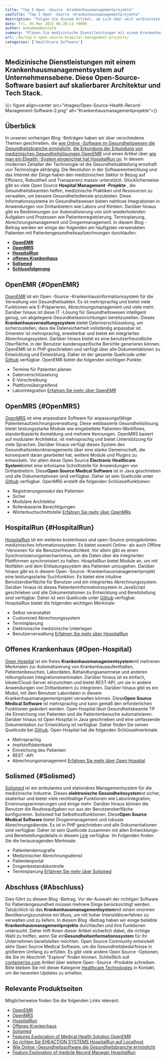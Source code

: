 ```yaml
---
title: "Top 5 Open -Source -Krankenhausmanagementprojekte" 
seoTitle: "Top 5 Open -Source -Krankenhausmanagementprojekte" 
description: "Folgen Sie diesem Artikel, um sich über weit verbreitete kostenlose Krankenhausmanagementprojekte zu informieren. Diese Lösungen bieten eine integrierte Plattform, um medizinische Praktiken zu organisieren." 
date: Fri, 05 Mar 2021 06:30:11 +0000
author: muhammadmustafa
summary: "Planen Sie medizinische Dienstleistungen mit einem Krankenhausmanagementsystem auf Unternehmensebene. Diese Open-Source-Software basiert auf skalierbarer Architektur und Tech Stack." 
url: /de/top-5-open-source-hospital-management-projects/
categories: ['Healthcare Software']
---
```


## Medizinische Dienstleistungen mit einem Krankenhausmanagementsystem auf Unternehmensebene. Diese Open-Source-Software basiert auf skalierbarer Architektur und Tech Stack.

{{< figure align=center src="images/Open-Source-Health-Record-Management-Software-2.png" alt="Krankenhausmanagementprojekte">}}


## Überblick
In unseren vorherigen Blog -Beiträgen haben wir über verschiedene Themen geschrieben, die [wie Online -Software im Gesundheitswesen die Gesundheitsbranche ermöglicht][1], [die Erkundung der Erkundung von medizinischen Gesundheitslösungen OpenEMR][2] und einen Artikel über [wie man ein Ehealth -System eingerichtet hat HospitalRun on][3]. In diesem modernen Zeitalter der Technologie ist die Gesundheitsabteilung ernsthaft von Technologie abhängig. Die Revolution in der Softwareentwicklung und das Internet der Dinge haben den medizinischen Sektor in Bezug auf Effizienz, Robustheit und Transparenz massiv unterstützt.
Glücklicherweise gibt es viele Open Source **Hospital Management -Projekte** , die Gesundheitsbeamten helfen, medizinische Praktiken und Ressourcen zu verwalten, um bessere Gesundheitsdienste anzubieten. Diese Informationssysteme im Gesundheitswesen bieten nahtlose Integrationen in Anwendungen von Drittanbietern wie Labors und Kliniken. Darüber hinaus gibt es Bestimmungen zur Automatisierung von sich wiederholenden Aufgaben und Prozessen wie Patientenregistrierung, Terminplanung, Abrechnungsmanagement und Drogenmanagement. In diesem Blog -Beitrag werden wir einige der folgenden am häufigsten verwendeten Patienten mit Patientengesundheitsaufzeichnungen durchlaufen.
* **[OpenEMR][4]** 
* **[OpenMRS][5]** 
* **[HospitalRun][6]** 
* **[offenes Krankenhaus][7]** 
* **[Solismed][8]** 
* **[Schlussfolgerung][9]** 

## OpenEMR {#OpenEMR}

[OpenEMR][10] ist ein Open -Source -Krankenhausinformationssystem für die Verwaltung von Gesundheitsakten. Es ist mehrsprachig und bietet viele Funktionen wie E-Präparieren, Abrechnungsmanagement und viele mehr. Darüber hinaus ist diese IT -Lösung für Gesundheitswesen intelligent genug, um abgelegene Gesundheitseinrichtungen bereitzustellen. Dieses **Krankenhausverwaltungssystem** bietet Datenverschlüsselung, um sicherzustellen, dass die Datensicherheit vollständig anpassbar ist. Omeremr ist mehrsprachig, erweiterbar und bietet ein integriertes Abrechnungssystem. Darüber hinaus bietet es eine benutzerfreundliche Oberfläche, in der Benutzer kundenspezifische Berichte generieren können. OpenEMR ist in PHP geschrieben und verfügt über alle Dokumentationen zu Entwicklung und Entwicklung. Daher ist der gesamte Quellcode unter [Github][11] verfügbar.
OpenEMR bietet die folgenden wichtigen Punkte:
  * Termine für Patienten planen
  * Datenverschlüsselung
  * E-Vorschreibung
  * Plattformübergreifend
  * Laborintegration
[Erfahren Sie mehr über OpenEMR][12]

## OpenMRS {#OpenMRS}

[OpenMRS][13] ist eine anpassbare Software für anpassungsfähige Patientenaufzeichnungsverwaltung. Diese webbasierte Gesundheitslösung bietet leistungsstarke Module wie eingebettete Patienten-Workflows, standortbasierte Anmeldung und mehrere Kennungen. OpenMRS basiert auf modularer Architektur, ist mehrsprachig und bietet Unterstützung für viele Sprachen. Darüber hinaus verfügt dieses System des Gesundheitsrekordmanagements über eine starke Gemeinschaft, die konsequent daran gearbeitet hat, weitere Module und Plugins zu entwickeln. Vor allem diese Open Source **Electronic Healthcare System**bietet eine erholsame Schnittstelle für Anwendungen von Drittanbietern. Diese**Open Source Medical Software** ist in Java geschrieben und alle Dokumentationen sind verfügbar. Daher ist sein Quellcode unter [Github][14] verfügbar.
OpenMRS erstellt die folgenden Schlüsselfunktionen:
  * Registrierungsmodul des Patienten
  * Sicher
  * Modulare Architektur
  * Rollenbasierte Berechtigungen
  * Wörterbuchschnittstelle
[Erfahren Sie mehr über OpenMRs][15]

## HospitalRun {#HospitalRun}

[HospitalRun][16] ist ein weiteres kostenloses und open-Source-preisgekröntes medizinisches Informationssystem. Es bietet sowohl Online- als auch Offline -Versionen für die Benutzerfreundlichkeit. Vor allem gibt es einen Synchronisierungsmechanismus, um die Daten über die integrierten Plattformen synchronisiert zu halten. HospitalRun bietet Module an, um mit Notfällen und dem Entladungssystem des Patienten umzugehen. Darüber hinaus gibt es in diesem Open -Source -Krankenhausmanagementprojekt eine leistungsstarke Suchfunktion. Es bietet eine intuitive Benutzeroberfläche für Benutzer und ein integriertes Abrechnungssystem. Darüber hinaus ist dieses Patienteninformationssystem in JavaScript geschrieben und alle Dokumentationen zu Entwicklung und Bereitstellung sind verfügbar. Daher ist sein Quellcode unter [Github][17] verfügbar.
HospitalRun bietet die folgenden wichtigen Merkmale:
  * Selbst veranstaltet
  * Customized Abrechnungssystem
  * Terminplanung
  * Elektronische medizinische Unterlagen
  * Benutzerverwaltung
[Erfahren Sie mehr über HospitalRun][18]

## Offenes Krankenhaus {#Open-Hospital}

[Open Hospital][19] ist ein freies **Krankenhausmanagementsystem**mit mehreren Merkmalen zur Automatisierung von Krankenhausaufenthalten, Patientenbesuchen, Labordaten, Behandlungsanamnese und anderen reibungslosen Integrationsmerkmalen. Darüber hinaus ist es einfach, lokale/Cloud-Server einzurichten und bietet REST-API, um sie in andere Anwendungen von Drittanbietern zu integrieren. Darüber hinaus gibt es ein Modul, mit dem Benutzer Labordaten in diesem Krankenhausmanagementprojekt verwalten können. Diese**Open Source Medical Software** ist mehrsprachig und kann gemäß den erforderlichen Funktionen geändert werden. Open Hospital lässt Gesundheitsbeamte TP die Einreichung von Patienten und die Patientenbesuche automatisieren. Darüber hinaus ist Open Hospital in Java geschrieben und eine umfassende Dokumentation zur Entwicklung ist verfügbar. Daher finden Sie seinen Quellcode bei [Github][20].
Open Hospital hat die folgenden Schlüsselmerkmale:
  * Mehrsprachig
  * Impfstoffdatenbank
  * Einreichung des Patienten
  * REST -API
  * Abrechnungsmanagement
[Erfahren Sie mehr über Open Hospital][21]

## Solismed {#Solismed}

[Solismed][22] ist ein ambulantes und stationäres Managementsystem für die medizinische Industrie. Dieses **elektronische Gesundheitssystem**ist sicher, skalierbar und bietet viele reichhaltige Funktionen wie Laborintegration, Ernennungserinnerungen und einige mehr. Darüber hinaus können die Benutzer die Routineaufgaben nur aus der Benutzeroberfläche konfigurieren. Solismed hat Selbsthostfunktionen. Diese**Open Source Medical Software** bietet Drogenmanagement und robuste Abrechnungsdienste. Es ist in PHP geschrieben und alle Dokumentationen sind verfügbar. Daher ist sein Quellcode zusammen mit allen Entwicklungs- und Bereitstellungsdetails in diesem [Link][23] verfügbar.
Im Folgenden finden Sie die herausragenden Merkmale:
  * Patientendemografie
  * Medizinischer Abrechnungsdienst
  * Patientenportal
  * Drogenbestandskontrolle
  * Terminplanung
[Erfahren Sie mehr über Solismed][24]

## Abschluss {#Abschluss}

Dies führt zu diesem Blog -Beitrag. Vor der Auswahl der richtigen Software für Patientengesundheit müssen mehrere Dinge berücksichtigt werden. Tatsächlich ist das **Krankenhausmanagementsystem**mit einem enormen Bevölkerungszunahme ein Muss, um mit hoher Intensitätsverfahren zu verwalten und zu liefern. In diesem Blog -Beitrag haben wir einige beliebte **Krankenhausmanagementprojekte** durchlaufen und ihre Funktionen untersucht. Daher hilft Ihnen dieser Artikel sicherlich dabei, die richtige Wahl zu treffen, wenn Sie ein**Gesundheitsinformationssystem** für Ihr Unternehmen bereitstellen möchten. Open Source Community entwickelt aktiv Open Source Medical Software, um die Gesundheitsbedürfnisse in größerem Umfang zu erfüllen. Es gibt viele andere Open Source -Optionen, die Sie im Abschnitt "Explore" finden können.
Schließlich soll [containerize.com][25] Artikel über weitere Open -Source -Produkte schreiben. Bitte bleiben Sie mit dieser Kategorie [Healthcare Technologies][26] in Kontakt, um die neuesten Updates zu erhalten.

## Relevante Produktseiten
Möglicherweise finden Sie die folgenden Links relevant:
  * [OpenEMR][27]
  * [OpenMRS][28]
  * [HospitalRun][18]
  * [Offenes Krankenhaus][21]
  * [Solismed][24]
  * [Features Exploration of Medical Health Solution OpenEMR][2]
  * [So richten Sie EHEACTION SYSTEMS HospitalRun auf Localhost][3]
  * [Wie Online -Gesundheitssoftware die Gesundheitsbranche ermöglicht][1]
  * [Feature Exploration of medicle Record Manager HospitalRun][29]



[1]: https://blog.containerize.com/2021/02/12/how-online-healthcare-software-empowers-healthcare-industry/
[2]: https://blog.containerize.com/healthcare-software/open-source-medical-software-openemr-features/
[3]: https://blog.containerize.com/healthcare-software/how-to-install-hospitalrun-hospital-management-system/
[4]: #OpenEMR
[5]: #OpenMRS
[6]: #Hospitalrun
[7]: #Open-Hospital
[8]: #Solismed
[9]: #Conclusion
[10]: https://products.containerize.com/healthcare-technologies/openemr/
[11]: https://github.com/OpenShot/openshot-qt
[12]: https://www.open-emr.org/
[13]: https://products.containerize.com/healthcare-technologies/openmrs/
[14]: https://github.com/openmrs/openmrs-core
[15]: https://products.containerize.com/healthcare-technologies/openmrs
[16]: https://products.containerize.com/healthcare-technologies/hospitalrun/
[17]: https://github.com/HospitalRun/hospitalrun
[18]: https://products.containerize.com/healthcare-technologies/hospitalrun
[19]: https://products.containerize.com/healthcare-technologies/open-hospital/
[20]: https://github.com/informatici/openhospital
[21]: https://products.containerize.com/healthcare-technologies/open-hospital
[22]: https://products.containerize.com/healthcare-technologies/solismed/
[23]: https://www.solismed.com/startup.html
[24]: https://products.containerize.com/healthcare-technologies/solismed
[25]: https://www.containerize.com/
[26]: https://products.containerize.com/healthcare-technologies/
[27]: https://products.containerize.com/health-care-technologies/openemr
[28]: https://products.containerize.com/health-care-technologies/openmrs
[29]: https://blog.containerize.com/healthcare-software/features-exploration-of-medical-record-manager-hospitalrun/

